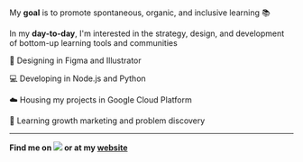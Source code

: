 My **goal** is to promote spontaneous, organic, and inclusive learning 📚

In my **day-to-day**, I'm interested in the strategy, design, and development of bottom-up learning tools and communities


🎨    Designing in Figma and Illustrator

💻    Developing in Node.js and Python

☁️    Housing my projects in Google Cloud Platform

📖    Learning growth marketing and problem discovery

---
**Find me on [<img src="http://i.imgur.com/wWzX9uB.png">](https://twitter.com/gregrolwes) or at my [website](https://gregrolwes.com)**
